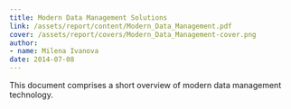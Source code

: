 ```yaml
---
title: Modern Data Management Solutions
link: /assets/report/content/Modern_Data_Management.pdf
cover: /assets/report/covers/Modern_Data_Management-cover.png
author:
- name: Milena Ivanova
date: 2014-07-08
---
```

This document comprises a short overview of modern data management technology.
